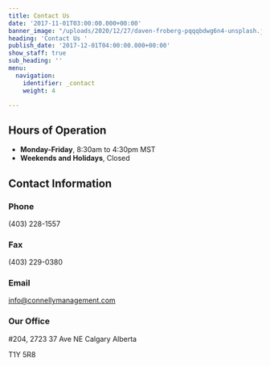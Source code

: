 ```yaml
---
title: Contact Us
date: '2017-11-01T03:00:00.000+00:00'
banner_image: "/uploads/2020/12/27/daven-froberg-pqqqbdwg6n4-unsplash.jpg"
heading: 'Contact Us '
publish_date: '2017-12-01T04:00:00.000+00:00'
show_staff: true
sub_heading: ''
menu:
  navigation:
    identifier: _contact
    weight: 4

---
```

## Hours of Operation

* **Monday-Friday**, 8:30am to 4:30pm MST
* **Weekends and Holidays**, Closed

## Contact Information

### Phone

(403) 228-1557

### Fax

(403) 229-0380

### Email

info@connellymanagement.com

### Our Office

\#204, 2723 37 Ave NE Calgary Alberta

T1Y 5R8